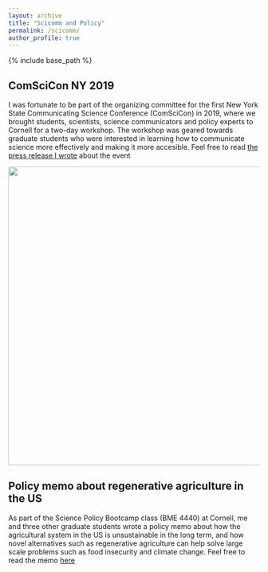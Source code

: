 ```yaml
---
layout: archive
title: "Scicomm and Policy"
permalink: /scicomm/
author_profile: true
---
```


{% include base_path %}


ComSciCon NY 2019 
-----

I was fortunate to be part of the organizing committee for the first New York State Communicating Science Conference (ComSciCon) in 2019, where we brought students, scientists, science communicators and policy experts to Cornell for a two-day workshop. The workshop was geared towards graduate students who were interested in learning how to communicate science more effectively and making it more accesible. Feel free to read [the press release I wrote](https://www.engineering.cornell.edu/news/comscicon-cornell-grows-6th-year) about the event 

<p align="center">
<img src="https://nancyruizu.github.io/files/ComSciCon.JPG" width="600px"> 
</p>


Policy memo about regenerative agriculture in the US
-----

As part of the Science Policy Bootcamp class (BME 4440) at Cornell, me and three other graduate students wrote a policy memo about how the agricultural system in the US is unsustainable in the long term, and how novel alternatives such as regenerative agriculture can help solve large scale problems such as food insecurity and climate change. Feel free to read the memo [here](https://www.sciencepolicyjournal.org/uploads/5/4/3/4/5434385/koman_etal_jspg_19-1.pdf)
